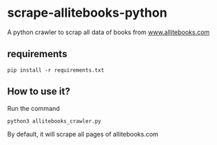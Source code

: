 # scrape-allitebooks-python
A python crawler to scrap all data of books from www.allitebooks.com

## requirements
```
pip install -r requirements.txt
```
## How to use it? 
Run the command
```
python3 allitebooks_crawler.py
```
By default, it will scrape all pages of allitebooks.com
   